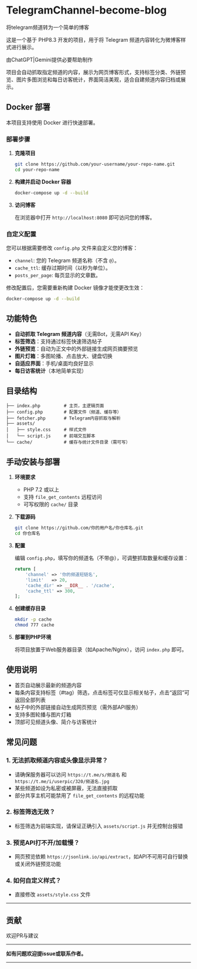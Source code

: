 # TelegramChannel-become-blog

将telegram频道转为一个简单的博客

这是一个基于 PHP8.3 开发的项目，用于将 Telegram 频道内容转化为微博客样式进行展示。

由ChatGPT|Gemini提供必要帮助制作

项目会自动抓取指定频道的内容，展示为网页博客形式，支持标签分类、外链预览、图片多图浏览和每日访客统计，界面简洁美观，适合自建频道内容归档或展示。

## Docker 部署

本项目支持使用 Docker 进行快速部署。

### 部署步骤

1.  **克隆项目**

    ```bash
    git clone https://github.com/your-username/your-repo-name.git
    cd your-repo-name
    ```

2.  **构建并启动 Docker 容器**

    ```bash
    docker-compose up -d --build
    ```

3.  **访问博客**

    在浏览器中打开 `http://localhost:8080` 即可访问您的博客。

### 自定义配置

您可以根据需要修改 `config.php` 文件来自定义您的博客：

*   `channel`: 您的 Telegram 频道名称（不含 `@`）。
*   `cache_ttl`: 缓存过期时间（以秒为单位）。
*   `posts_per_page`: 每页显示的文章数。

修改配置后，您需要重新构建 Docker 镜像才能使更改生效：

```bash
docker-compose up -d --build
```

## 功能特色

- **自动抓取 Telegram 频道内容**（无需Bot，无需API Key）
- **标签筛选**：支持通过标签快速筛选帖子
- **外链预览**：自动为正文中的外部链接生成网页摘要预览
- **图片灯箱**：多图轮播、点击放大、键盘切换
- **自适应界面**：手机/桌面均良好显示
- **每日访客统计**（本地简单实现）

## 目录结构

```
├── index.php         # 主页，主逻辑页面
├── config.php        # 配置文件（频道、缓存等）
├── fetcher.php       # Telegram内容抓取与解析
├── assets/
│   ├── style.css     # 样式文件
│   └── script.js     # 前端交互脚本
└── cache/            # 缓存与统计文件目录（需可写）
```

## 手动安装与部署

1. **环境要求**

   - PHP 7.2 或以上
   - 支持 `file_get_contents` 远程访问
   - 可写权限的 `cache/` 目录

2. **下载源码**

   ```bash
   git clone https://github.com/你的用户名/你仓库名.git
   cd 你仓库名
   ```

3. **配置**

   编辑 `config.php`，填写你的频道名（不带@），可调整抓取数量和缓存设置：

   ```php
   return [
       'channel' => '你的频道短链名',
       'limit'   => 20,
       'cache_dir' => __DIR__ . '/cache',
       'cache_ttl' => 300,
   ];
   ```

4. **创建缓存目录**

   ```bash
   mkdir -p cache
   chmod 777 cache
   ```

5. **部署到PHP环境**

   将项目放置于Web服务器目录（如Apache/Nginx），访问 `index.php` 即可。

## 使用说明

- 首页自动展示最新的频道内容
- 每条内容支持标签（#tag）筛选，点击标签可仅显示相关帖子，点击“返回”可返回全部列表
- 帖子中的外部链接自动生成网页预览（需外部API服务）
- 支持多图轮播与图片灯箱
- 顶部可见频道头像、简介与访客统计

## 常见问题

### 1. 无法抓取频道内容或头像显示异常？

- 请确保服务器可以访问 `https://t.me/s/频道名` 和 `https://t.me/i/userpic/320/频道名.jpg`
- 某些频道如设为私密或被屏蔽，无法直接抓取
- 部分共享主机可能禁用了 `file_get_contents` 的远程功能

### 2. 标签筛选无效？

- 标签筛选为前端实现，请保证正确引入 `assets/script.js` 并无控制台报错

### 3. 预览API打不开/加载慢？

- 网页预览依赖 `https://jsonlink.io/api/extract`，如API不可用可自行替换或关闭外链预览功能

### 4. 如何自定义样式？

- 直接修改 `assets/style.css` 文件



---

## 贡献

欢迎PR与建议

---

**如有问题欢迎提issue或联系作者。**

---

